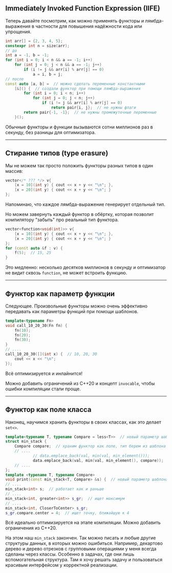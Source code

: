 ## Immediately Invoked Function Expression (IIFE)
Теперь давайте посмотрим, как можно применять функторы и лямбда-выражения в частности для повышения надёжности кода или упрощения.

```c++
int arr[] = {2, 3, 4, 5};
constexpr int n = size(arr);
// до
int a = -1, b = -1;
for (int i = 0; i < n && a == -1; i++)
    for (int j = 0; j < n && a == -1; j++)
        if (i != j && arr[i] % arr[j] == 0)
            a = i, b = j;
// после
const auto [a, b] =  // можно сделать переменные константными
    [&]() {  // создали функтор при помощи лямбда-выражения
        for (int i = 0; i < n; i++)
            for (int j = 0; j < n; j++)
                if (i != j && arr[i] % arr[j] == 0)
                    return pair{i, j};  // не нужны флаги
        return pair{-1, -1};  // не нужны промежуточные переменные
    }();
```
Обычные функторы и функции вызываются сотни миллионов раз в секунду,
без разницы для оптимизатора.

---
## Стирание типов (type erasure)
Мы не можем так просто положить функторы разных типов в один массив:

```c++
vector</* ??? */> v{
    [x = 10](int y) { cout << x + y << "\n"; },
    [x = 20](int y) { cout << x + y << "\n"; }
};
```

Напоминаю, что каждое лямбда-выражение генерирует отдельный тип.

Но можем завернуть каждый функтор в обёртку, которая позволит
компилятору "забыть" про реальный тип функтора.
```c++
vector<function<void(int)>> v{
    [x = 10](int y) { cout << x + y << "\n"; },
    [x = 20](int y) { cout << x + y << "\n"; }
};
for (const auto &f : v) {
    f(5);  // 15, 25
}
```
Это медленно: несколько десятков миллионов в секунду и
оптимизатор не видит сквозь `function`, не может встроить функцию.

---
## Функтор как параметр функции
Следующее.
Произвольные функторы можно очень эффективно передавать как параметры функций при помощи шаблонов.

```c++
template<typename Fn>
void call_10_20_30(Fn fn) {
    fn(10);
    fn(20);
    fn(30);
}
// ....
call_10_20_30([](int x) {  // 10, 20, 30
    cout << x << "\n";
});
```

Всё оптимизируется и инлайнится!

Можно добавить ограничений из C++20 и концепт `invocable`, чтобы ошибки компиляции стали проще.

<!--
## Ограничения (C++20)
Так как это шаблон, ошибки компиляции будут странные и длинные.
По одной на каждый вызов `fn`:
```c++
call_10_20_30([](){});  // три ошибки компиляции
```

Можно добавить ограничение, и в языке даже есть встроенный концепт `invocable`

```c++
template<typename Fn>
requires invocable<Fn, int>
void call_10_20_30(Fn fn) {
    fn(10);
    fn(20);
    fn(30);
}
// ....
call_10_20_30([](int x) {  // 10, 20, 30
    cout << x << "\n";
});
call_10_20_30([](){});  // одна ошибка компиляции
```

## Короткие ограничения (C++20)
Или, что то же самое:
```c++
template<invocable<int> Fn>  // заменили typename на концепт
void call_10_20_30(Fn fn) {
// или
void call_10_20_30(invocable<int> auto fn) {
    fn(10);
    fn(20);
    fn(30);
}
// ....
call_10_20_30([](int x) {  // 10, 20, 30
    cout << x << "\n";
});
call_10_20_30([](){});  // одна ошибка компиляции
```

Здесь `auto` — это синтаксический сахар для шаблонов.
На самом деле функция `call_10_20_30` всё ещё шаблонная.

Можно просто `auto`, без `invocable<int>`, будет шаблон без ограничений.

## Шаблонные лямбда-выражения (C++14)
```c++
[](const auto &f) {
    return f(10);
}
// эквивалентно
struct lambda_240 {
    template<typename F>
    auto operator()(const F &f) const {
        return x + y;
    }
};
```

Сама структура не шаблонная. Шаблонный у неё только метод.

Зачем передавать функтор в качестве параметра лямбда-функции вы, возможно, ещё не понимаете,
но как только начинаешь всё это использовать, остановиться невозможно.

-->
---
## Функтор как поле класса
Наконец, научимся хранить функторы в своих классах, как это делает `set<>`.

```c++
template<typename T, typename Compare = less<T>>  // новый параметр шаблона
struct min_stack {
    Compare compare;  // храним функтор как поле, тип берем из шаблона
    // ....
            // data.emplace_back(val, min(val, min_element()));
            data.emplace_back(val, min(val, min_element(), compare));
    // ....
};
template <typename T, typename Compare>
void print(const min_stack<T, Compare> &s) {  // новый параметр шаблона
// ....
min_stack<int> s;  // работает как и раньше
// ....
min_stack<int, greater<int>> s_gr;  // ищет максимум
// ....
min_stack<int, CloserToCenter> s_gr;
s_gr.compare.center = 4;  // ищет точку, ближайшую к 4
```

Всё идеально оптимизируется на этапе компиляции.
Можно добавить ограничения из C++20.

На этом наш `min_stack` закончен.
Так можно писать и любые другие структуры данных,
в которых можно ошибиться.
Например, декартово дерево и дерево отрезков с групповыми операциями
у меня всегда сделаны через классы.
Особенно в задачах, где они лишь вспомогательная структура.
Там я хочу решать задачу и пользоваться красивым интерфейсом
у корректной реализации.
